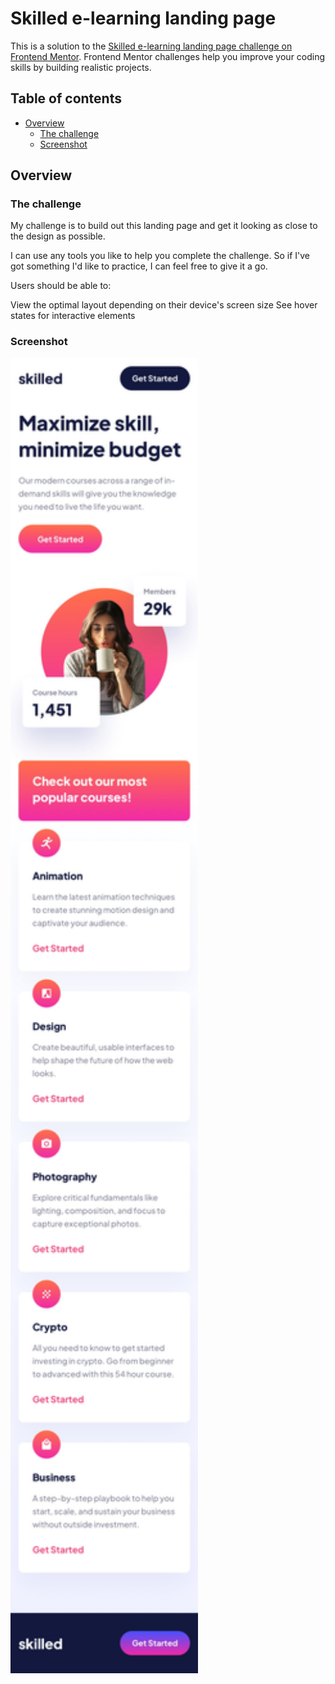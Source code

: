 # Skilled e-learning landing page

This is a solution to the [Skilled e-learning landing page challenge on Frontend Mentor](https://www.frontendmentor.io/challenges/skilled-elearning-landing-page-S1ObDrZ8q). Frontend Mentor challenges help you improve your coding skills by building realistic projects.

## Table of contents

- [Overview](#overview)
  - [The challenge](#the-challenge)
  - [Screenshot](#screenshot)



## Overview

### The challenge
My challenge is to build out this landing page and get it looking as close to the design as possible.

I can use any tools you like to help you complete the challenge. So if I've got something I'd like to practice, I can feel free to give it a go.

Users should be able to:

View the optimal layout depending on their device's screen size
See hover states for interactive elements

### Screenshot
<img src="assets\mobile-preview.jpg" width="300px" alt="mobile preview">
